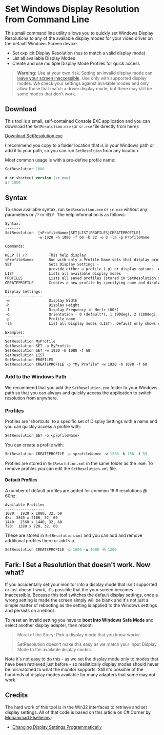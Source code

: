 # Set Windows Display Resolution from Command Line

This small command line utility allows you to quickly set Windows Display Resolutions to any of the available display modes for your video driver on the default Windows Screen device.

* Set explicit Display Resolution (has to match a valid display mode)
* List all available Display Modes
* Create and use multiple Display Mode Profiles for quick access


> **Warning:** Use at your own risk. Setting an invalid display mode can [leave your screen inaccessible](#fark-i-set-a-resolution-that-doesnt-work-now-what). Use only with supported display modes. We check your settings against available modes and only allow those that match a driver display mode, but there may still be some modes that don't work.

## Download
This tool is a small, self-contained Console EXE application and you can download the `SetResolution.exe` (or `sr.exe` file directly from here):

[Download SetResolution.exe](https://github.com/RickStrahl/SetResolution/raw/master/Binaries/SetResolution.exe)

I recommend you copy to a folder location that is in your Windows path or add it to your path, so you can run `SetResoltion` from any location.

Most common usage is with a pre-define profile name:

```ps
SetResolution 1080

# or shortcut version (sr.exe)
sr 1080
```

## Syntax
To show available syntax, run `SetResolution.exe` or `sr.exe` without any parameters or `/?` or `HELP`. 
The help information is as follows:

```txt
Syntax:
-------
SetResolution  [<ProfileName>|SET|LIST|PROFILES|CREATEPROFILE]
               -w 1920 -h 1080 -f 60 -b 32 -o 0 -la -p ProfileName

Commands:
---------
HELP || /?          This help display
<ProfileName>       Run with only a Profile Name sets that display profile
SET                 Sets Display Settings -
                    provide either a profile (-p) or display options -w/-h/-f/-b/-o
LIST                Lists all available display modes
PROFILES            Lists all saved profiles (stored in SetResolution.xml)
CREATEPROFILE       Creates a new profile by specifying name and display options

Display Settings:
-----------------
-w                  Display Width
-h                  Display Height
-f                  Display Frequency in Hertz (60*)
-o                  Orientation - 0 (default*), 1 (90deg), 2 (180deg), 3 (270deg)
-p                  Profile name
-la                 List all Display modes (LIST). Default only shows current matches

Examples:
---------
SetResolution MyProfile
SetResolution SET -p MyProfile
SetResolution SET -w 1920 -h 1080 -f 60
SetResolution LIST
SetResolution PROFILES
SetResolution CREATEPROFILE -p "My Profile" -w 1920 -h 1080 -f 60
```

### Add to the Windows Path
We recommend that you add the `SetResolution.exe` folder to your Windows path so that you can always and quickly access the application to switch resolution from anywhere.

### Profiles
Profiles are 'shortcuts' to a specific set of Display Settings with a name and you can quickly access a profile with:

```ps
SetResolution SET -p <profileName>
```

You can create a profile with:

```ps
SetResolution CREATEPROFILE -p <profileName> -w 1280 -h 768 -f 59
```

Profiles are stored in `SetResolution.xml` in the same folder as the .exe. To remove profiles you can edit the `SetResolution.xml` file.

#### Default Profiles
A number of default profiles are added for common 16:9 resolutions @ 60hz:

```text
Available Profiles
------------------
1080:  1920 x 1080, 32, 60
4k:  3840 x 2160, 32, 60
1440:  2560 x 1440, 32, 60
720:  1280 x 720, 32, 60
```

These are stored in `SetResolution.xml` and you can add and remove additional profiles there or add via.

```ps
SetResolution CREATEPROFILE -p 1600 -w 1600 -h 1200  
```

## Fark: I Set a Resolution that doesn't work. Now what?
If you accidentally set your monitor into a display mode that isn't supported or just doesn't work, it's possible that the your screen becomes inaccessible. Because this tool switches the default display settings, once a wrong setting is made the screen simply will be blank and it's not just a simple matter of rebooting as the setting is applied to the Windows settings and persists on a reboot.

To reset an invalid setting you have to **boot into Windows Safe Mode** and select another display adapter, then reboot.

> Moral of the Story: Pick a display mode that you know works!

> SetResolution doesn't make this easy as we match your input Display Mode to the available display modes.

Note it's not easy to do this - as we set the display mode only to modes that have been retrieved just before - so realistically display modes should never be mismatched to what the monitor supports. Still it's possible of the hundreds of display modes available for many adapters that some may not work.

## Credits
The hard work of this tool is in the Win32 interfaces to retrieve and set display settings. All of that code is based on this article on C# Corner by [Mohammad Elseheimy](https://www.c-sharpcorner.com/members/mohammad-elsheimy):

* [Changing Display Settings Programmatically
](https://www.c-sharpcorner.com/uploadfile/GemingLeader/changing-display-settings-programmatically/)


